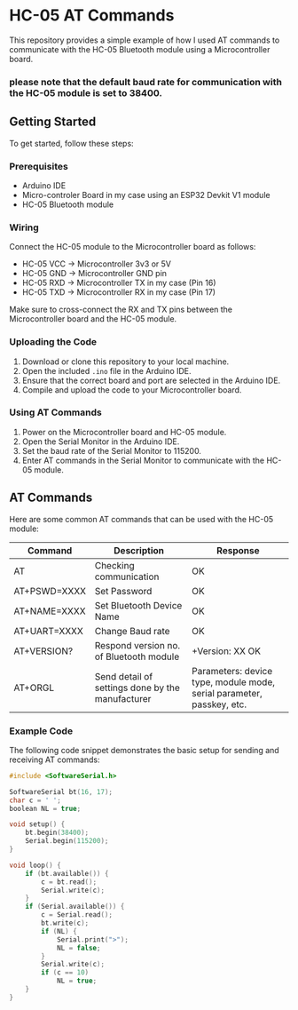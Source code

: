 # HC-05 AT Commands

This repository provides a simple example of how I used AT commands to communicate with the HC-05 Bluetooth module using a Microcontroller board.

### please note that the default baud rate for communication with the HC-05 module is set to 38400.

## Getting Started

To get started, follow these steps:

### Prerequisites

- Arduino IDE
- Micro-controler Board in my case using an ESP32 Devkit V1 module
- HC-05 Bluetooth module

### Wiring

Connect the HC-05 module to the Microcontroller board as follows:

- HC-05 VCC -> Microcontroller 3v3 or 5V
- HC-05 GND -> Microcontroller GND pin
- HC-05 RXD -> Microcontroller TX in my case (Pin 16)
- HC-05 TXD -> Microcontroller RX in my case (Pin 17)

Make sure to cross-connect the RX and TX pins between the Microcontroller board and the HC-05 module.

### Uploading the Code

1. Download or clone this repository to your local machine.
2. Open the included `.ino` file in the Arduino IDE.
3. Ensure that the correct board and port are selected in the Arduino IDE.
4. Compile and upload the code to your Microcontroller board.

### Using AT Commands

1. Power on the Microcontroller board and HC-05 module.
2. Open the Serial Monitor in the Arduino IDE.
3. Set the baud rate of the Serial Monitor to 115200.
4. Enter AT commands in the Serial Monitor to communicate with the HC-05 module.

## AT Commands

Here are some common AT commands that can be used with the HC-05 module:

| Command      | Description                                      | Response                                                              |
| ------------ | ------------------------------------------------ | --------------------------------------------------------------------- |
| AT           | Checking communication                           | OK                                                                    |
| AT+PSWD=XXXX | Set Password                                     | OK                                                                    |
| AT+NAME=XXXX | Set Bluetooth Device Name                        | OK                                                                    |
| AT+UART=XXXX | Change Baud rate                                 | OK                                                                    |
| AT+VERSION?  | Respond version no. of Bluetooth module          | +Version: XX OK                                                       |
| AT+ORGL      | Send detail of settings done by the manufacturer | Parameters: device type, module mode, serial parameter, passkey, etc. |

### Example Code

The following code snippet demonstrates the basic setup for sending and receiving AT commands:

```cpp
#include <SoftwareSerial.h>

SoftwareSerial bt(16, 17);
char c = ' ';
boolean NL = true;

void setup() {
    bt.begin(38400);
    Serial.begin(115200);
}

void loop() {
    if (bt.available()) {
        c = bt.read();
        Serial.write(c);
    }
    if (Serial.available()) {
        c = Serial.read();
        bt.write(c);
        if (NL) {
            Serial.print(">");
            NL = false;
        }
        Serial.write(c);
        if (c == 10)
            NL = true;
    }
}
```
